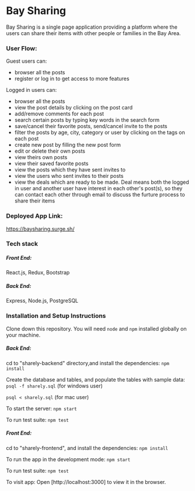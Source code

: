 # Bay Sharing
Bay Sharing is a single page application providing a platform where the users can share their items with other people or families in the Bay Area.

### User Flow:
Guest users can:
- browser all the posts
- register or log in to get access to more features

Logged in users can: 
- browser all the posts
- view the post details by clicking on the post card
- add/remove comments for each post
- search certain posts by typing key words in the search form
- save/cancel their favorite posts, send/cancel invite to the posts
- filter the posts by age, city, category or user by clicking on the tags on each post
- create new post by filling the new post form
- edit or delete their own posts
- view theirs own posts
- view their saved favorite posts
- view the posts which they have sent invites to
- view the users who sent invites to their posts
- view the deals which are ready to be made. Deal means both the logged in user and another user have interest in each other's post(s), so they can contact each other through email to discuss the furture process to share their items

### Deployed App Link:
https://baysharing.surge.sh/

### Tech stack 

##### Front End: 
React.js, Redux, Bootstrap

##### Back End: 
Express, Node.js, PostgreSQL

### Installation and Setup Instructions

Clone down this repository. You will need `node` and `npm` installed globally on your machine.

##### Back End:
 cd to "sharely-backend" directory,and  install the dependencies:
    `npm install`

   Create the database and tables,  and populate the tables with sample data:
   `psql -f sharely.sql` (for windows user)

   `psql < sharely.sql` (for mac user)

   To start the server:
   `npm start`

   To run test suite:
	`npm test`


##### Front End:
cd to "sharely-frontend", and install the dependencies:
   `npm install`

  To run the app in the development mode:
   `npm start`

   To run test suite:
	`npm test`
	
To visit app:
Open [http://localhost:3000] to view it in the browser.